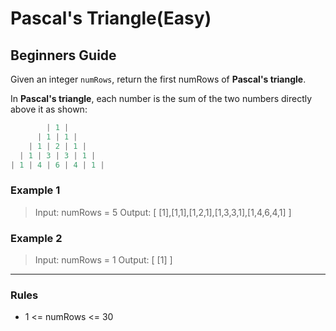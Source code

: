 # Pascal's Triangle(Easy)

## Beginners Guide

Given an integer `numRows`, return the first numRows of **Pascal's triangle**.

In **Pascal's triangle**, each number is the sum of the two numbers directly above it as shown:

```go
        | 1 |
      | 1 | 1 |
    | 1 | 2 | 1 |
  | 1 | 3 | 3 | 1 | 
| 1 | 4 | 6 | 4 | 1 |
```

### Example 1

> Input: numRows = 5
Output: [ [1],[1,1],[1,2,1],[1,3,3,1],[1,4,6,4,1] ]

### Example 2

> Input: numRows = 1
Output: [ [1] ]

---

### Rules

* 1 <= numRows <= 30
